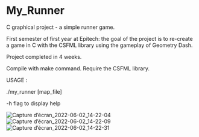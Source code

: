 # My_Runner
C graphical project - a simple runner game.

First semester of first year at Epitech: the goal of the project is to re-create a game in C with the CSFML library using the gameplay of Geometry Dash.

Project completed in 4 weeks.

Compile with make command. Require the CSFML library.

USAGE :

./my_runner [map_file]

-h flag to display help

![Capture d’écran_2022-06-02_14-22-04](https://user-images.githubusercontent.com/91692215/171628182-5cbb2016-4d07-40b4-8b22-f2e8e66824f9.png)
![Capture d’écran_2022-06-02_14-22-09](https://user-images.githubusercontent.com/91692215/171628196-46a4a53f-fb72-44fa-b442-b01f84844346.png)
![Capture d’écran_2022-06-02_14-22-31](https://user-images.githubusercontent.com/91692215/171628203-cfcc7df6-4d60-420e-8693-c63770c7062e.png)
